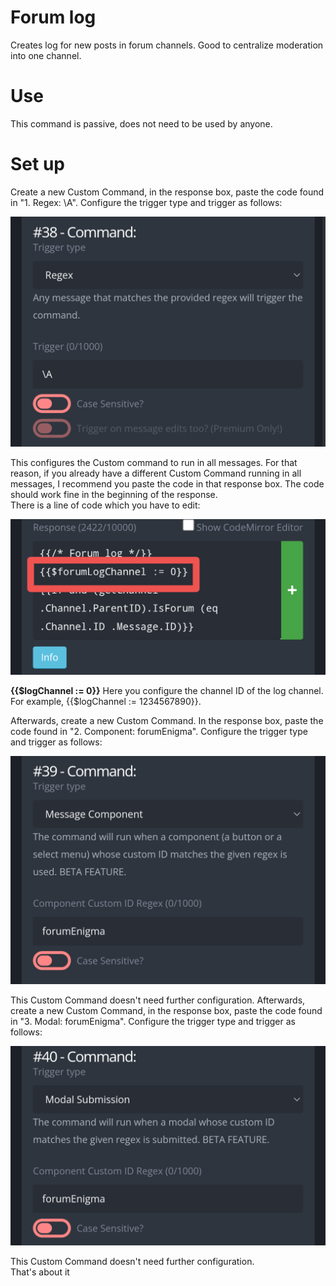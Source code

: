 # Forum log
Creates log for new posts in forum channels. Good to centralize moderation into one channel.  

# Use  
This command is passive, does not need to be used by anyone.  

# Set up  
Create a new Custom Command, in the response box, paste the code found in "1. Regex: \A". Configure the trigger type and trigger as follows:  

![image](../ignore/forumlog1.png)  

This configures the Custom command to run in all messages. For that reason, if you already have a different Custom Command running in all messages, I recommend you paste the code in that response box. The code should work fine in the beginning of the response.  
There is a line of code which you have to edit:  

![image](../ignore/forumlog2.png)  

**{{$logChannel := 0}}** Here you configure the channel ID of the log channel. For example, {{$logChannel := 1234567890}}.  

Afterwards, create a new Custom Command. In the response box, paste the code found in "2. Component: forumEnigma". Configure the trigger type and trigger as follows:  

![image](../ignore/forumlog3.png)  

This Custom Command doesn't need further configuration. Afterwards, create a new Custom Command, in the response box, paste the code found in "3. Modal: forumEnigma". Configure the trigger type and trigger as follows:  

![image](../ignore/forumlog4.png)  

This Custom Command doesn't need further configuration.  
That's about it
